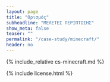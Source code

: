 ```yaml
---
layout: page
title: "Ορισμός"
subheadline: "ΜΕΛΕΤΕΣ ΠΕΡΙΠΤΩΣΗΣ"
show_meta: false
teaser: ""
permalink: "/case-study/minecraft/"
header: no
---
```


{% include_relative cs-minecraft.md %}

{% include license.html %}
